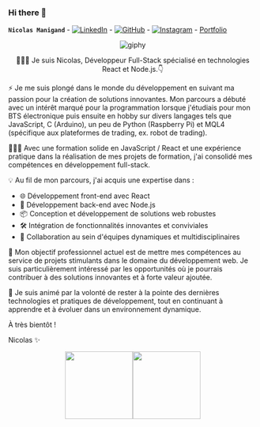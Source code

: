 ### Hi there 👋

<!-- <p align="left" background-color="red" color="red">LEFT</p>
<p align="right">RIGHT</p> -->

**`Nicolas Manigand`** - [![LinkedIn](https://img.icons8.com/?size=25&id=xuvGCOXi8Wyg)](www.linkedin.com/in/nicolas-manigand-a6910b2a6) - [![GitHub](https://img.icons8.com/?size=30&id=sbhfmWq4KRr1)](https://github.com/NicolasM-83200) - [![Instagram](https://img.icons8.com/?size=27&id=nj0Uj45LGUYh)](https://www.instagram.com/nikkoomanixx/) - [Portfolio](https://portfolio-nicolas-manigand.netlify.app)


<p align="center">
  <img alt="giphy" src="https://github.com/NicolasM-83200/NicolasM-83200/assets/130040163/f77c1bdd-59a0-4656-8817-4b1aba947a8d" />
</p>

<p align="center">
  👩🏻‍💼 Je suis Nicolas, Développeur Full-Stack spécialisé en technologies React et Node.js.👇

⚡ Je me suis plongé dans le monde du développement en suivant ma passion pour la création de solutions innovantes. Mon parcours a débuté avec un intérêt marqué pour la programmation lorsque j'étudiais pour mon BTS électronique puis ensuite en hobby sur divers langages tels que JavaScript, C (Arduino), un peu de Python (Raspberry Pi) et MQL4 (spécifique aux plateformes de trading, ex. robot de trading).

👩🏻‍💻 Avec une formation solide en JavaScript / React et une expérience pratique dans la réalisation de mes projets de formation, j'ai consolidé mes compétences en développement full-stack.

💡 Au fil de mon parcours, j'ai acquis une expertise dans :
- 🌐 Développement front-end avec React
- 🔧 Développement back-end avec Node.js
- 📦 Conception et développement de solutions web robustes
- 🛠️ Intégration de fonctionnalités innovantes et conviviales
- 👥 Collaboration au sein d'équipes dynamiques et multidisciplinaires

🎯 Mon objectif professionnel actuel est de mettre mes compétences au service de projets stimulants dans le domaine du développement web. Je suis particulièrement intéressé par les opportunités où je pourrais contribuer à des solutions innovantes et à forte valeur ajoutée.

🚀 Je suis animé par la volonté de rester à la pointe des dernières technologies et pratiques de développement, tout en continuant à apprendre et à évoluer dans un environnement dynamique.

À très bientôt !

Nicolas ✨
</p>

<p align="center">  
  <a href="https://portfolio-nicolas-manigand.netlify.app/"><img height="137px" src="https://github-readme-stats.vercel.app/api?username=nicolasm-83200&hide_title=true&hide_border=true&show_icons=true&include_all_commits=true&count_private=true&line_height=21&text_color=fff&icon_color=fff&bg_color=0,243949,517fa4&theme=graywhite" /><!-- wi*quL3fcV --><img height="137px" src="https://github-readme-stats.vercel.app/api/top-langs/?username=nicolasm-83200&hide=html&hide_title=true&hide_border=true&layout=compact&langs_count=6&exclude_repo=comp426,Redventures-Movie-Quotes&text_color=fff&icon_color=fff&bg_color=0,517fa4,243949&theme=graywhite" /></a>
</p>



<!--
**NicolasM-83200/NicolasM-83200** is a ✨ _special_ ✨ repository because its `README.md` (this file) appears on your GitHub profile.

Here are some ideas to get you started:

- 🔭 I’m currently working on ...
- 🌱 I’m currently learning ...
- 👯 I’m looking to collaborate on ...
- 🤔 I’m looking for help with ...
- 💬 Ask me about ...
- 📫 How to reach me: ...
- 😄 Pronouns: ...
- ⚡ Fun fact: ...
-->

